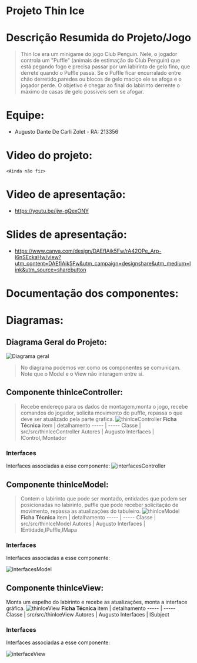 # Projeto Thin Ice

# Descrição Resumida do Projeto/Jogo
> Thin Ice era um minigame do jogo Club Penguin. Nele, o jogador controla um "Puffle" (animais de estimação do Club Penguin) que está pegando fogo e precisa passar por um labirinto de gelo fino, que derrete quando o Puffle passa. Se o Puffle ficar encurralado entre chão derretido,paredes ou blocos de gelo maciço ele se afoga e o jogador perde. O objetivo é chegar ao final do labirinto derrente o máximo de casas de gelo possiveis sem se afogar.

# Equipe: 
* Augusto Dante De Carli Zolet - RA: 213356

# Video do projeto:
 `<Ainda não fiz>`
 
# Video de apresentação: 
* https://youtu.be/ijw-gQexONY

# Slides de apresentação:
* https://www.canva.com/design/DAEfIAik5Fw/rA42OPe_Arp-l6nSEckaHw/view?utm_content=DAEfIAik5Fw&utm_campaign=designshare&utm_medium=link&utm_source=sharebutton

# Documentação dos componentes:

# Diagramas:

## Diagrama Geral do Projeto:

![Diagrama geral](https://user-images.githubusercontent.com/80828532/122484010-31185400-cfaa-11eb-810e-68cb5725aa4d.png)

> No diagrama podemos ver como os componentes se comunicam. Note que o Model e o View não interagem entre si.

## Componente thinIceController:
> Recebe endereço para os dados de montagem,monta o jogo, recebe comandos do jogador, solicita movimento do puffle, repassa o que deve ser atualizado pela parte grafica.
![thinIceController](https://user-images.githubusercontent.com/80828532/122484953-337bad80-cfac-11eb-8ffa-90808741eaff.png)
**Ficha Técnica**
item | detalhamento
----- | -----
Classe | src/src/thinIceController
Autores | Augusto
Interfaces | IControl,IMontador

### Interfaces

Interfaces associadas a esse componente:
![interfacesController](https://user-images.githubusercontent.com/80828532/122494126-30d68380-cfbf-11eb-837a-f221eccbff65.png)



## Componente thinIceModel:
> Contem o labirinto que pode ser montado, entidades que podem ser posicionadas no labirinto, puffle que pode receber solicitação de movimento, repassa as atualizações do tabuleiro.
![thinIceModel](https://user-images.githubusercontent.com/80828532/122484995-4aba9b00-cfac-11eb-9b33-5a5eeebfb8fd.png)
**Ficha Técnica**
item | detalhamento
----- | -----
Classe | src/src/thinIceModel
Autores | Augusto 
Interfaces | IEntidade,IPuffle,IMapa

### Interfaces

Interfaces associadas a esse componente:

![InterfacesModel](https://user-images.githubusercontent.com/80828532/122494158-3b911880-cfbf-11eb-84ea-312e4f8f45ef.png)



## Componente thinIceView:
Monta um espelho do labirinto e recebe as atualizações, monta a interface gráfica.
![thinIceView](https://user-images.githubusercontent.com/80828532/122485008-50b07c00-cfac-11eb-9d9e-ab02b25d142b.png)
**Ficha Técnica**
item | detalhamento
----- | -----
Classe | src/src/thinIceView
Autores | Augusto
Interfaces | ISubject

### Interfaces

Interfaces associadas a esse componente:

![interfaceView](https://user-images.githubusercontent.com/80828532/122494211-53689c80-cfbf-11eb-9801-3c0dc3af53ff.png)







